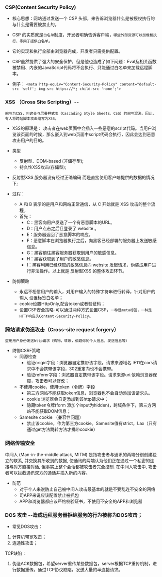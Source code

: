 
### CSP(Content Security Policy)
* 核心思想：网站通过发送一个 CSP 头部，来告诉浏览器什么是被授权执行的与什么是需要被禁止的。
* CSP 的实质就是`白名单`制度，开发者明确告诉客户端，`哪些外部资源可以加载和执行，等同于提供白名单`。
* 它的实现和执行全部由浏览器完成，开发者只需提供配置。
* CSP虽然提供了强大的安全保护，但是他也造成了如下问题：Eval及相关函数被禁用、内嵌的JavaScript代码将不会执行、只能通过白名单来加载远程脚本。

* 例子：
`<meta http-equiv="Content-Security-Policy" content="default-src 'self'; img-src https://*; child-src 'none';">`


### XSS （Cross Site Scripting）--
    缩写为CSS，但这会与层叠样式表（Cascading Style Sheets，CSS）的缩写混淆。因此，有人将跨站脚本攻击缩写为XSS。

* XSS的原理是：
    攻击者在web页面中会插入一些恶意的script代码。当用户浏览该页面的时候，那么嵌入到web页面中script代码会执行，因此会达到恶意攻击用户的目的。
* 类型
    * 反射型、DOM-based (非储存型);
    * 持久性XSS攻击(存储型);
* 反射型XSS
    服务器没有经过正确编码 而是直接使用客户端提供的数据的情况下;

* 过程：
    * A 和 B 表示的是用户和网站正常通信，从 C 开始就是 XSS 攻击的整个流程。
    * 首先：
        * C：黑客向用户发送了一个有恶意脚本的URL。
        * D：用户点击之后且登录了 website 。
        * E：服务器返回了恶意脚本的响应。
        * F：恶意脚本在浏览器执行之后，向黑客已经部署的服务器上发送敏感信息。
        * G：黑客前往黑客服务器获取到用户的敏感信息。
        * H：黑客获取到了用户的敏感信息。
        * I：黑客利用已经获取的敏感信息向 website 发起请求，伪装成用户进行非法操作。以上就是 反射型XSS 的整体攻击环节。
* 防御策略
    * 永远不相信用户的输入，对用户输入的特殊字符串进行转译，针对用户的输入 设置标签白名单；
    * cookie设置HttpOnly,配合token或者验证码；
    * 设置CSP安全策略-可以通过两种方式设置CSP，`一种是meta标签，一种是HTTP响应头Content-Security-Policy`。


### 跨站请求伪造攻击（Cross-site request forgery）
    盗用用户身份发送http请求（购物，转账，偷窥你的个人信息，发送信息等）
* 防御CSRF策略
    * 同源检查
        * 验证origin字段：浏览器自定携带该字段。请求来源域名.IE11在cors请求中不会携带该字段，302重定向也不会携带。
        * 验证referer字段：浏览器自定携带该字段。请求来源uri.依赖浏览器保障，攻击者可以修改；
    * 不使用cookie，使用token（令牌）字段
        * 第三方网站不能获取token信息，浏览器也不会自动添加该请求头。
        * cookie 浏览器会自定添加到该http请求中；
        * 隐藏token令牌(form 添加个input为hidden)，跨域条件下，第三方网站不能获取DOM信息；
    * Samesite cookie （兼容性问题）
        * 禁止该cookie，作为第三方cookie。Samesite值有strict，Lax（只有通过get方法跳转方法才携带cookie）

### 网络传输安全
中间人 (Man-in-the-middle attack, MITM) 是指攻击者与通讯的两端分别创建独立的联系, 并交换其所收到的数据, 使通讯的两端认为他们正在通过一个私密的连接与对方直接对话, 但事实上整个会话都被攻击者完全控制. 在中间人攻击中, 攻击者可以拦截通讯双方的通话并插入新的内容。

* 防范
    * 对于个人来说防止自己被中间人攻击最基本的就是不要乱连不安全的网络
    * 司APP来说应该配置禁止被抓包
    * APP和浏览器都应该严格校验证书，不使用不安全的APP和浏览器


### DOS 攻击 --造成远程服务器拒绝服务的行为被称为DOS攻击；
* 常见DOS攻击：
1. 计算机带宽攻击；
2. 连通性攻击；

TCP缺陷：
1. 伪造ACK数据包，希望server重传某些数据包，server根据TCP重传机制，进行数据重传。通过TCP协议缺陷，发送大量的半连接请求。
